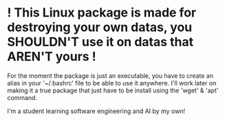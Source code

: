 # ! This Linux package is made for destroying your own datas, you SHOULDN'T use it on datas that AREN'T yours !

For the moment the package is just an executable, you have to create an alias in your '~/.bashrc' file to be able to use it anywhere.
I'll work later on making it a true package that just have to be install using the 'wget' & 'apt' command.

I'm a student learning software engineering and AI by my own!
